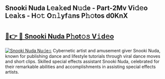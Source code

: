 ## Snooki Nuda L𝚎a𝚔ed N𝚞𝚍e - Part-2Mv Vi𝚍𝚎o L𝚎a𝚔s - H𝚘𝚝 O𝚗𝚕yf𝚊ns P𝚑𝚘tos d0KnX

# <h2><a href="http://kfak14c.oniu.top/?m=Snooki+Nuda">🔗👉 🔴 Snooki Nuda P𝚑ot𝚘𝚜 V𝚒d𝚎o</a></h2>

[![Snooki Nuda Nu𝚍e𝚜](https://i.imgur.com/0qMVB7G.gif)](http://kfak14c.oniu.top/?m=Snooki+Nuda)
Cybernetic artist and amusement giver Snooki Nuda, known for publishing dance and lifestyle tutorials through viral dance moves and short clips. Skilled special effects assistant Snooki Nuda, celebrated for their remarkable abilities and accomplishments in assisting special effects artists.  
